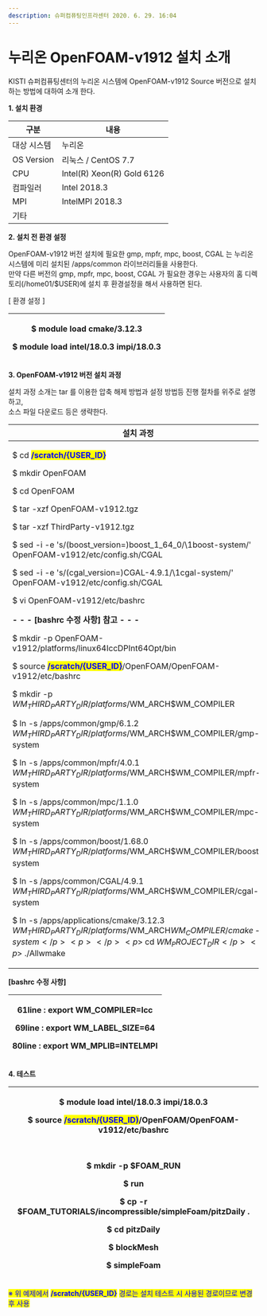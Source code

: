 ```yaml
---
description: 슈퍼컴퓨팅인프라센터 2020. 6. 29. 16:04
---
```


# 누리온 OpenFOAM-v1912 설치 소개

KISTI 슈퍼컴퓨팅센터의 누리온 시스템에 OpenFOAM-v1912 Source 버전으로 설치 하는 방법에 대하여 소개 한다.



**1. 설치 환경**

|  **구분**     | **내용**                      |
| ----------- | --------------------------- |
|  대상 시스템     |  누리온                        |
| OS Version  |  리눅스 / CentOS 7.7           |
|  CPU        |  Intel(R) Xeon(R) Gold 6126 |
|  컴파일러       |  Intel 2018.3               |
|  MPI        |  IntelMPI 2018.3            |
|  기타         |                             |



**2. 설치 전 환경 설정**

&#x20;OpenFOAM-v1912 버전 설치에 필요한 gmp, mpfr, mpc, boost, CGAL 는 누리온 시스템에 미리 설치된 /apps/common 라이브러리들을 사용한다.\
&#x20;만약 다른 버전의 gmp, mpfr, mpc, boost, CGAL  가 필요한 경우는 사용자의 홈 디렉토리(/home01/$USER)에 설치 후 환경설정을 해서 사용하면 된다.



\[ 환경 설정 ]

| <p> $ module load cmake/3.12.3</p><p> $ module load intel/18.0.3 impi/18.0.3</p> |
| -------------------------------------------------------------------------------- |



**3. OpenFOAM-v1912 버전 설치 과정**

&#x20;설치 과정 소개는 tar 를 이용한 압축 해제 방법과 설정 방법등 진행 절차를 위주로 설명하고,\
&#x20;소스 파일 다운로드 등은 생략한다.&#x20;

|  **설치 과정**                                                                                                                                                                                                                                                                                                                                                                                                                                                                                                                                                                                                                                                                                                                                                                                                                                                                                                                                                                                                                                                                                                                                                                                                                                                                                                                                                                                                                                                                                                   |
| ------------------------------------------------------------------------------------------------------------------------------------------------------------------------------------------------------------------------------------------------------------------------------------------------------------------------------------------------------------------------------------------------------------------------------------------------------------------------------------------------------------------------------------------------------------------------------------------------------------------------------------------------------------------------------------------------------------------------------------------------------------------------------------------------------------------------------------------------------------------------------------------------------------------------------------------------------------------------------------------------------------------------------------------------------------------------------------------------------------------------------------------------------------------------------------------------------------------------------------------------------------------------------------------------------------------------------------------------------------------------------------------------------------------------------------------------------------------------------------------------------------ |
| <p> $ cd <mark style="color:blue;"><strong>/scratch/{USER_ID}</strong></mark></p><p> $ mkdir OpenFOAM</p><p> $ cd OpenFOAM</p><p> $ tar -xzf OpenFOAM-v1912.tgz</p><p> $ tar -xzf ThirdParty-v1912.tgz</p><p></p><p> $ sed -i -e 's/\(boost_version=\)boost_1_64_0/\1boost-system/' OpenFOAM-v1912/etc/config.sh/CGAL</p><p> $ sed -i -e 's/\(cgal_version=\)CGAL-4.9.1/\1cgal-system/' OpenFOAM-v1912/etc/config.sh/CGAL</p><p> $ vi OpenFOAM-v1912/etc/bashrc </p><p>  <strong>- - - [bashrc 수정 사항] 참고 - - -</strong></p><p></p><p> $ mkdir -p OpenFOAM-v1912/platforms/linux64IccDPInt64Opt/bin</p><p> $ source <mark style="color:blue;"><strong>/scratch/{USER_ID}</strong></mark>/OpenFOAM/OpenFOAM-v1912/etc/bashrc</p><p> $ mkdir -p $WM_THIRD_PARTY_DIR/platforms/$WM_ARCH$WM_COMPILER</p><p></p><p> $ ln -s /apps/common/gmp/6.1.2 $WM_THIRD_PARTY_DIR/platforms/$WM_ARCH$WM_COMPILER/gmp-system</p><p> $ ln -s /apps/common/mpfr/4.0.1 $WM_THIRD_PARTY_DIR/platforms/$WM_ARCH$WM_COMPILER/mpfr-system</p><p> $ ln -s /apps/common/mpc/1.1.0 $WM_THIRD_PARTY_DIR/platforms/$WM_ARCH$WM_COMPILER/mpc-system</p><p> $ ln -s /apps/common/boost/1.68.0 $WM_THIRD_PARTY_DIR/platforms/$WM_ARCH$WM_COMPILER/boost-system</p><p> $ ln -s /apps/common/CGAL/4.9.1 $WM_THIRD_PARTY_DIR/platforms/$WM_ARCH$WM_COMPILER/cgal-system</p><p> $ ln -s /apps/applications/cmake/3.12.3 $WM_THIRD_PARTY_DIR/platforms/$WM_ARCH$WM_COMPILER/cmake-system</p><p></p><p>$ cd $WM_PROJECT_DIR </p><p>$ ./Allwmake</p> |



**\[bashrc 수정 사항]**&#x20;

| <p> 61line : export WM_COMPILER=Icc</p><p> 69line : export WM_LABEL_SIZE=64</p><p> 80line : export WM_MPLIB=INTELMPI</p> |
| ------------------------------------------------------------------------------------------------------------------------ |



**4. 테스트**

| <p> $ module load intel/18.0.3 impi/18.0.3</p><p> $ source <mark style="color:blue;"><strong>/scratch/{USER_ID)</strong></mark>/OpenFOAM/OpenFOAM-v1912/etc/bashrc </p><p><br></p><p> $ mkdir -p $FOAM_RUN </p><p> $ run </p><p> $ cp -r $FOAM_TUTORIALS/incompressible/simpleFoam/pitzDaily .</p><p> $ cd pitzDaily </p><p> $ blockMesh </p><p> $ simpleFoam </p> |
| ------------------------------------------------------------------------------------------------------------------------------------------------------------------------------------------------------------------------------------------------------------------------------------------------------------------------------------------------------------------ |

<mark style="color:blue;">※ 위 예제에서</mark> <mark style="color:blue;"></mark><mark style="color:blue;">**/scratch/{USER\_ID}**</mark> <mark style="color:blue;"></mark><mark style="color:blue;">경로는 설치 테스트 시 사용된 경로이므로 변경 후 사용</mark>
